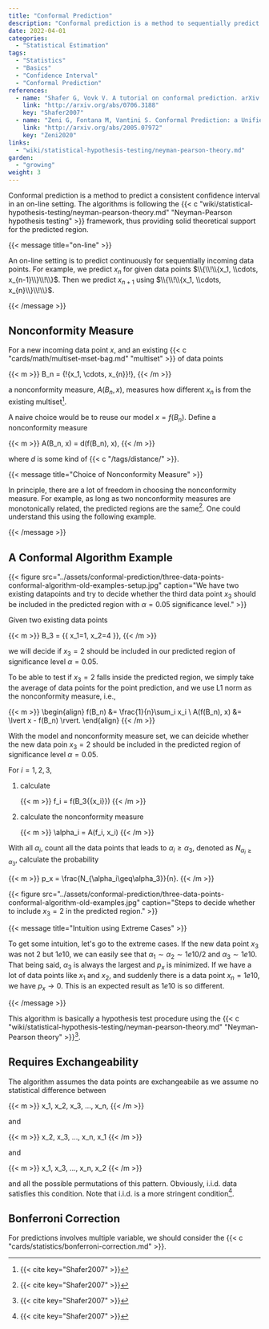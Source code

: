 ```yaml
---
title: "Conformal Prediction"
description: "Conformal prediction is a method to sequentially predict consistent confidence intervals using nonconformity measures."
date: 2022-04-01
categories:
  - "Statistical Estimation"
tags:
  - "Statistics"
  - "Basics"
  - "Confidence Interval"
  - "Conformal Prediction"
references:
  - name: "Shafer G, Vovk V. A tutorial on conformal prediction. arXiv [cs.LG]. 2007. Available: http://arxiv.org/abs/0706.3188"
    link: "http://arxiv.org/abs/0706.3188"
    key: "Shafer2007"
  - name: "Zeni G, Fontana M, Vantini S. Conformal Prediction: a Unified Review of Theory and New Challenges. arXiv [cs.LG]. 2020. Available: http://arxiv.org/abs/2005.07972"
    link: "http://arxiv.org/abs/2005.07972"
    key: "Zeni2020"
links:
  - "wiki/statistical-hypothesis-testing/neyman-pearson-theory.md"
garden:
  - "growing"
weight: 3
---
```


Conformal prediction is a method to predict a consistent confidence interval in an on-line setting. The algorithms is following the {{< c "wiki/statistical-hypothesis-testing/neyman-pearson-theory.md" "Neyman-Pearson hypothesis testing" >}} framework, thus providing solid theoretical support for the predicted region.

{{< message title="on-line" >}}

An on-line setting is to predict continuously for sequentially incoming data points. For example, we predict $x_n$ for given data points $\\{\\!\\{x_1, \\cdots, x_{n-1}\\}\\!\\}$. Then we predict $x_{n+1}$ using $\\{\\!\\{x_1, \\cdots, x_{n}\\}\\!\\}$.

{{< /message >}}


## Nonconformity Measure

For a new incoming data point $x$, and an existing {{< c "cards/math/multiset-mset-bag.md" "multiset" >}} of data points

{{< m >}}
B_n = \{\!\{x_1, \cdots, x_{n}\}\!\},
{{< /m >}}

a nonconformity measure, $A(B_n, x)$, measures how different $x_n$ is from the existing multiset[^Shafer2007].

A naive choice would be to reuse our model $x = f(B_n)$. Define a nonconformity measure

{{< m >}}
A(B_n, x) = d(f(B_n), x),
{{< /m >}}

where $d$ is some kind of {{< c "/tags/distance/" >}}.

{{< message title="Choice of Nonconformity Measure" >}}

In principle, there are a lot of freedom in choosing the nonconformity measure. For example, as long as two nonconformity measures are monotonically related, the predicted regions are the same[^Shafer2007]. One could understand this using the following example.

{{< /message >}}



## A Conformal Algorithm Example


{{< figure src="../assets/conformal-prediction/three-data-points-conformal-algorithm-old-examples-setup.jpg" caption="We have two existing datapoints and try to decide whether the third data point $x_3$ should be included in the predicted region with $\alpha=0.05$ significance level." >}}

Given two existing data points

{{< m >}}
B_3 = \{\{ x_1=1, x_2=4 \}\},
{{< /m >}}

we will decide if $x_3=2$ should be included in our predicted region of significance level $\alpha=0.05$.

To be able to test if $x_3=2$ falls inside the predicted region, we simply take the average of data points for the point prediction, and we use L1 norm as the nonconformity measure, i.e.,

{{< m >}}
\begin{align}
f(B_n) &= \frac{1}{n}\sum_i x_i \\
A(f(B_n), x) &= \lvert x - f(B_n) \rvert.
\end{align}
{{< /m >}}

With the model and nonconformity measure set, we can deicide whether the new data poin $x_3 = 2$ should be included in the predicted region of significance level $\alpha=0.05$.

For $i=1,2,3$,

1. calculate

   {{< m >}}
   f_i = f(B_3\{\{x_i\}\})
   {{< /m >}}

2. calculate the nonconformity measure

   {{< m >}}
   \alpha_i = A(f_i, x_i)
   {{< /m >}}

With all $\alpha_i$, count all the data points that leads to $\alpha_i\geq \alpha_3$, denoted as $N_{\alpha_i\geq\alpha_3}$, calculate the probability

{{< m >}}
p_x = \frac{N_{\alpha_i\geq\alpha_3}}{n}.
{{< /m >}}

{{< figure src="../assets/conformal-prediction/three-data-points-conformal-algorithm-old-examples.jpg" caption="Steps to decide whether to include $x_3=2$ in the predicted region." >}}


{{< message title="Intuition using Extreme Cases" >}}

To get some intuition, let's go to the extreme cases. If the new data point $x_3$ was not $2$ but $1e10$, we can easily see that $\alpha_1\sim\alpha_2\sim 1e10/2$ and $\alpha_3\sim 1e10$. That being said, $\alpha_3$ is always the largest and $p_x$ is minimized. If we have a lot of data points like $x_1$ and $x_2$, and suddenly there is a data point $x_n=1e10$, we have $p_x\to0$. This is an expected result as $1e10$ is so different.

{{< /message >}}

This algorithm is basically a hypothesis test procedure using the {{< c "wiki/statistical-hypothesis-testing/neyman-pearson-theory.md" "Neyman-Pearson theory" >}}[^Shafer2007].

## Requires Exchangeability

The algorithm assumes the data points are exchangeabile as we assume no statistical difference between

{{< m >}}
x_1, x_2, x_3, ..., x_n,
{{< /m >}}

and

{{< m >}}
x_2, x_3, ..., x_n, x_1
{{< /m >}}

and

{{< m >}}
x_1, x_3, ..., x_n, x_2
{{< /m >}}

and all the possible permutations of this pattern. Obviously, i.i.d. data satisfies this condition. Note that i.i.d. is a more stringent condition[^Shafer2007].


## Bonferroni Correction

For predictions involves multiple variable, we should consider the {{< c "cards/statistics/bonferroni-correction.md" >}}.




[^Shafer2007]: {{< cite key="Shafer2007" >}}